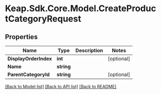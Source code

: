 # Keap.Sdk.Core.Model.CreateProductCategoryRequest

## Properties

Name | Type | Description | Notes
------------ | ------------- | ------------- | -------------
**DisplayOrderIndex** | **int** |  | [optional] 
**Name** | **string** |  | 
**ParentCategoryId** | **string** |  | [optional] 

[[Back to Model list]](../README.md#documentation-for-models) [[Back to API list]](../README.md#documentation-for-api-endpoints) [[Back to README]](../README.md)

